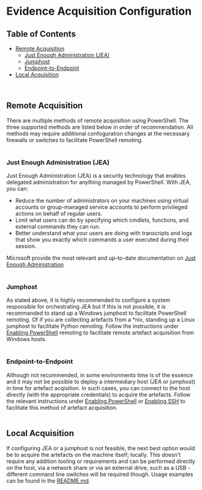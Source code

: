 # Evidence Acquisition Configuration

<!-- TABLE OF CONTENTS -->

## Table of Contents

- [Remote Acquisition](#remote-acquisition)
  - [Just Enough Administration (JEA)](#just-enough-administration-(jea))
  - [Jumphost](#jumphost)
  - [Endpoint-to-Endpoint](#endpoint-to-endpoint)
- [Local Acquisition](#local-acquisition)

<br>

## Remote Acquisition
There are multiple methods of remote acquisition using PowerShell. The three supported methods are listed below in order of recommendation. All methods may require additional confoguration changes at the necessary firewalls or switches to facilitate PowerShell remoting.<br><br>

### Just Enough Administration (JEA)
Just Enough Administration (JEA) is a security technology that enables delegated administration for anything managed by PowerShell. With JEA, you can:
- Reduce the number of administrators on your machines using virtual accounts or group-managed service accounts to perform privileged actions on behalf of regular users.
- Limit what users can do by specifying which cmdlets, functions, and external commands they can run.
- Better understand what your users are doing with transcripts and logs that show you exactly which commands a user executed during their session.<br>

Microsoft provide the most relevant and up-to-date documentation on [Just Enough Administration](https://docs.microsoft.com/en-us/powershell/scripting/learn/remoting/jea/overview?view=powershell-7.2)<br><br>

### Jumphost
As stated above, it is highly recommended to configure a system responsible for orchestrating JEA but if this is not possible, it is recommanded to stand up a Windows jumphost to facilitate PowerShell remoting. Of if you are collecting artefacts from a \*nix, standing up a Linux jumphost to facilitate Python remoting. Follow the instructions under [Enabling PowerShell](https://github.com/ezaspy/gandalf/blob/main/gandalf/SUPPORT.md) remoting to facilitate remote artefact acquisition from Windows hosts.<br><br>

### Endpoint-to-Endpoint
Although not recommended, in some environments time is of the essence and it may not be possible to deploy a intermediary host (JEA or jumphost) in time for artefact acqisition. In such cases, you can connect to the host directly (with the appropriate credentials) to acquire the artefacts. Follow the relevant instructions under [Enabling PowerShell](https://github.com/ezaspy/gandalf/blob/main/gandalf/SUPPORT.md) or [Enabling SSH](https://github.com/ezaspy/gandalf/blob/main/gandalf/SUPPORT.md) to facilitate this method of artefact acquisition.<br><br>

## Local Acquisition
If configuring JEA or a jumphost is not feasible, the next best option would be to acquire the artefacts on the machine itself; locally. This doesn't require any addition tooling or requirements and can be performed directly on the host, via a network share or via an external drive, such as a USB - different command line switches will be required though. Usage examples can be found in the [README.md](https://github.com/ezaspy/gandalf/blob/main/gandalf/README.md#usage).<br>
